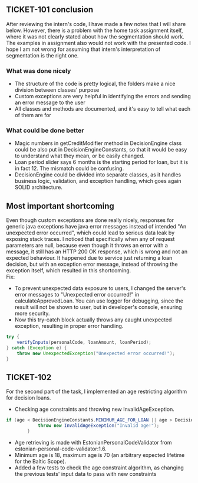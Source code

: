 ## TICKET-101 conclusion
After reviewing the intern's code, I have made a few notes that I will share below. However, there is a problem with the home task assignment itself, where it was not clearly stated about how the segmentation should work. The examples in assignment also would not work with the presented code. I hope I am not wrong for assuming that intern's interpretation of segmentation is the right one. 

### What was done nicely
* The structure of the code is pretty logical, the folders make a nice division between classes' purpose
* Custom exceptions are very helpful in identifying the errors and sending an error message to the user
* All classes and methods are documented, and it's easy to tell what each of them are for

### What could be done better
* Magic numbers in getCreditModifier method in DecisionEngine class could be also put in DecisionEngineConstants, so that it would be easy to understand what they mean, or be easily changed.
* Loan period slider says 6 months is the starting period for loan, but it is in fact 12. The mismatch could be confusing.
* DecisionEngine could be divided into separate classes, as it handles business logic, validation, and exception handling, which goes again SOLID architecture.

## Most important shortcoming
Even though custom exceptions are done really nicely, responses for generic java exceptions have java error 
messages instead of intended "An unexpected error occurred", which could lead to serious data leak by exposing stack traces. 
I noticed that specifically when any of request parameters are null, because even though it throws an error with a message, it still has an HTTP 200 OK response, which is wrong and not an expected behaviour.
It happened due to service just returning a loan decision, but with an exception error message, instead of throwing the exception itself, which resulted in this shortcoming.
<br/>
Fix:
* To prevent unexpected data exposure to users, I changed the server's error messages to "Unexpected error occurred!" in calculateApprovedLoan.
You can use logger for debugging, since the result will not be shown to user, but in developer's console, ensuring more security.
* Now this try-catch block actually throws any caught unexpected exception, resulting in proper error handling. 
```java
try {
    verifyInputs(personalCode, loanAmount, loanPeriod);
} catch (Exception e) {
    throw new UnexpectedException("Unexpected error occurred!");
}
```

## TICKET-102
For the second part of the task, I implemented an age restricting algorithm for decision loans.
* Checking age constraints and throwing new InvalidAgeException.
```java
if (age < DecisionEngineConstants.MINIMUM_AGE_FOR_LOAN || age > DecisionEngineConstants.MAXIMUM_AGE_FOR_LOAN) {
            throw new InvalidAgeException("Invalid age!");
        }
```
* Age retrieving is made with EstonianPersonalCodeValidator from estonian-personal-code-validator:1.6.
* Minimum age is 18, maximum age is 70 (an arbitrary expected lifetime for the Baltic Scope).
* Added a few tests to check the age constraint algorithm, as changing the previous tests' input data to pass with new constraints